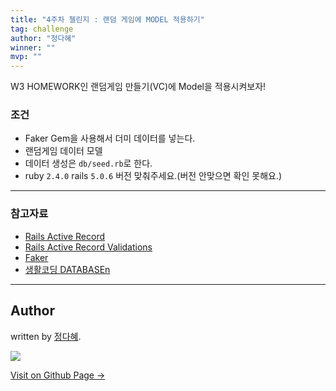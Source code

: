 ```yaml
---
title: "4주차 첼린지 : 랜덤 게임에 MODEL 적용하기"
tag: challenge
author: "정다혜"
winner: ""
mvp: ""
---
```


W3 HOMEWORK인 랜덤게임 만들기(VC)에 Model을 적용시켜보자!

### 조건

- Faker Gem을 사용해서 더미 데이터를 넣는다.
- 랜덤게임 데이터 모델
- 데이터 생성은 `db/seed.rb`로 한다.
- ruby `2.4.0` rails `5.0.6` 버전 맞춰주세요.(버전 안맞으면 확인 못해요.)

---

### 참고자료

- [Rails Active Record](http://guides.rubyonrails.org/association_basics.html)
- [Rails Active Record Validations](http://guides.rubyonrails.org/active_record_validations.html)
- [Faker](https://github.com/stympy/faker)
- [생활코딩 DATABASEn](https://opentutorials.org/course/3161)

---

## Author

written by [정다혜](https://dh00023.github.io).

![](https://avatars.githubusercontent.com/dh00023?v=2&s=100)

<a href="https://dh00023.github.io" target="_blank" class="btn btn-black"><i class="fa fa-github fa-lg"></i> Visit on Github Page &rarr;</a>

